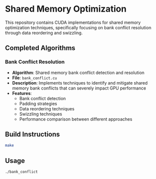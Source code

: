 # Shared Memory Optimization

This repository contains CUDA implementations for shared memory optimization techniques, specifically focusing on bank conflict resolution through data reordering and swizzling.

## Completed Algorithms

### Bank Conflict Resolution
- **Algorithm**: Shared memory bank conflict detection and resolution
- **File**: `bank_conflict.cu`
- **Description**: Implements techniques to identify and mitigate shared memory bank conflicts that can severely impact GPU performance
- **Features**:
  - Bank conflict detection
  - Padding strategies 
  - Data reordering techniques 
  - Swizzling techniques 
  - Performance comparison between different approaches

## Build Instructions

```bash
make
```

## Usage

```bash
./bank_conflict
```

